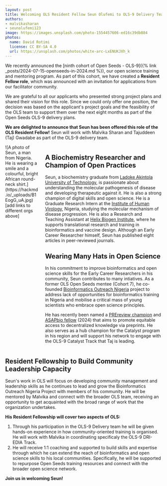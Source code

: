 ```yaml
---
layout: post
title: Welcoming OLS Resident Fellow Seun Olufemi to OLS-9 Delivery Team
authors:
- malvikasharan
- seunolufemi123
image: https://images.unsplash.com/photo-1554457606-ed16c39db884
photos:
  name: David Rotimi
  license: CC BY-SA 4.0
  url: https://unsplash.com/photos/white-arc-LxENUKJXh_k
---
```


We recently announced the [ninth cohort of Open Seeds - OLS-9]({% link _posts/2024-07-15-openseeds-in-2024.md %}), our open science training and mentoring program. As part of this cohort, we have created a **Resident Fellow role**, which was announced with an invitation for applications from our facilitator community.

We are grateful to all our applicants who presented strong project plans and shared their vision for this role. Since we could only offer one position, the decision was based on the applicant's project goals and the feasibility of the OLS team to support them over the next eight months as part of the Open Seeds OLS-9 delivery plans.

**We are delighted to announce that Seun has been offered this role of the OLS Resident Fellow!**
Seun will work with Malvika Sharan and Tajuddeen (Taj) Gwadabe as part of the OLS-9 delivery team.

<div class="columns">
  <div class="column is-4" markdown="1">
  ![A photo of Seun, a man from Nigeria. He is wearing a smile and a colourful, bright African round-neck shirt.](https://hackmd.io/_uploads/B1EogG_uA.jpg)
  [add links to different orgs above]
  </div>
  <div class="column" markdown="1">

## A Biochemistry Researcher and Champion of Open Practices

Seun, a biochemistry graduate from [Ladoke Akintola University of Technology](https://www.lautech.edu.ng/), is passionate about understanding the molecular pathogenesis of disease and developing therapeutic against it.
He is also a strong champion of digital skills and open science.
He is a Graduate Research Intern at the [Institute of Human Virology](https://ihvnigeria.org/), Nigeria, studying the molecular mechanism of disease progression.
He is also a Research and Teaching Assistant at [Helix Biogen Institute](https://www.helixbiogeninstitute.org/), where he supports translational research and training in bioinformatics and vaccine design.
Although an Early Career Researcher himself, Seun has published eight articles in peer-reviewed journals.

## Wearing Many Hats in Open Science

In his commitment to improve bioinformatics and open science skills for the Early Career Researchers in his community, Seun contributes to many intiatives.
As a former OLS Open Seeds mentee (Cohort 7), he co-founded [Bioinformatics Outreach Nigeria](https://github.com/seunolufemi123/Bioinformatics-Outreach-Nigeria) project to address lack of opportunities for bioinformatics training in Nigeria and mobilise a critical mass of young scientists who embrace open science principles.

He has recently been named a [PREreview champion](https://prereview.org/) and [ASAPbio fellow](https://asapbio.org/) (2024) that aims to promote equitable access to decentralized knowledge via preprints. 
He also serves as a hub champion for the Catalyst program in his region and will support his network to engage with the OLS-9 Catalyst Track that Taj is leading.

</div>
</div>

## Resident Fellowship to Build Community Leadership Capacity

Seun's work in OLS will focus on developing community management and leadership skills as he continues to lead and grow the Bioinformatics Outreach Nigeria Project with members of his community.
He will be mentored by Malvika and connect with the broader OLS team, receiving an opportunity to get acquainted with the broad range of work that the organization undertakes.

**His Resident Fellowship will cover two aspects of OLS:**

1. Through his participation in the OLS-9 Delivery team he will be given hands-on experience in how community-oriented training is organised. He will work with Malvika in coordinating specificaly the OLS-9 DRI-EDIA Track.
2. He will receive 1:1 coaching and supported to build skills and expertise through which he can extend the reach of bioinformatics and open science skills to his local communities. Specifically, he will be supported to repurpose Open Seeds training resources and connect with the broader open science network.

**Join us in welcoming Seun!**